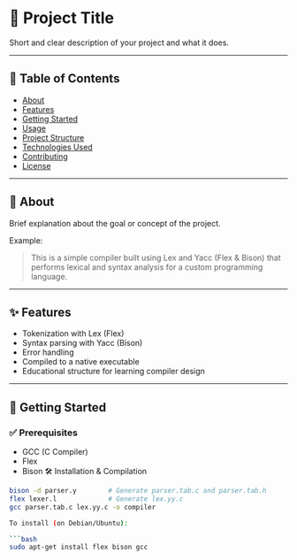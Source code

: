# 🚀 Project Title

Short and clear description of your project and what it does.

---

## 📑 Table of Contents

- [About](#about)
- [Features](#features)
- [Getting Started](#getting-started)
- [Usage](#usage)
- [Project Structure](#project-structure)
- [Technologies Used](#technologies-used)
- [Contributing](#contributing)
- [License](#license)

---

## 🧠 About

Brief explanation about the goal or concept of the project.

Example:
> This is a simple compiler built using Lex and Yacc (Flex & Bison) that performs lexical and syntax analysis for a custom programming language.

---

## ✨ Features

- Tokenization with Lex (Flex)
- Syntax parsing with Yacc (Bison)
- Error handling
- Compiled to a native executable
- Educational structure for learning compiler design

---

## 🚀 Getting Started

### ✅ Prerequisites

- GCC (C Compiler)
- Flex
- Bison
🛠 Installation & Compilation
```bash
bison -d parser.y        # Generate parser.tab.c and parser.tab.h
flex lexer.l             # Generate lex.yy.c
gcc parser.tab.c lex.yy.c -o compiler

To install (on Debian/Ubuntu):

```bash
sudo apt-get install flex bison gcc
